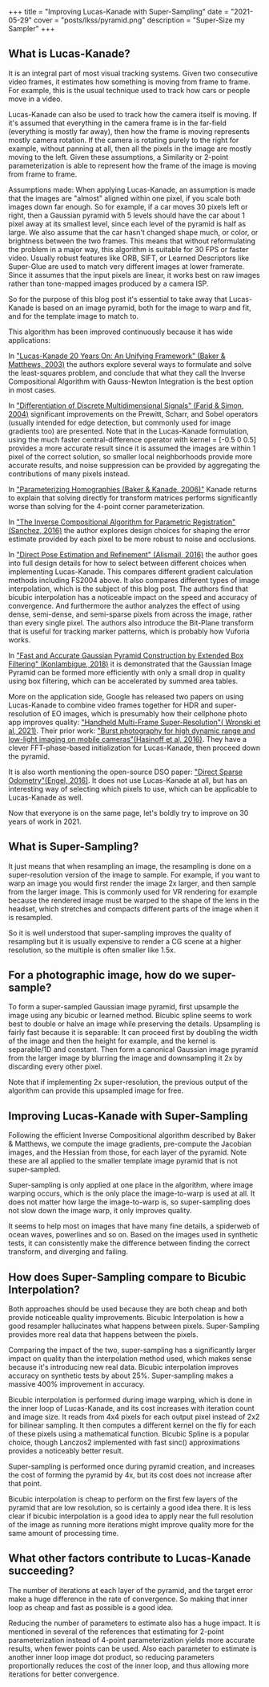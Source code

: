 +++
title = "Improving Lucas-Kanade with Super-Sampling"
date = "2021-05-29"
cover = "posts/lkss/pyramid.png"
description = "Super-Size my Sampler"
+++

## What is Lucas-Kanade?

It is an integral part of most visual tracking systems.  Given two consecutive video frames, it estimates how something is moving from frame to frame.  For example, this is the usual technique used to track how cars or people move in a video.

Lucas-Kanade can also be used to track how the camera itself is moving.  If it's assumed that everything in the camera frame is in the far-field (everything is mostly far away), then how the frame is moving represents mostly camera rotation.  If the camera is rotating purely to the right for example, without panning at all, then all the pixels in the image are mostly moving to the left.  Given these assumptions, a Similarity or 2-point parameterization is able to represent how the frame of the image is moving from frame to frame.

Assumptions made: When applying Lucas-Kanade, an assumption is made that the images are "almost" aligned within one pixel, if you scale both images down far enough.  So for example, if a car moves 30 pixels left or right, then a Gaussian pyramid with 5 levels should have the car about 1 pixel away at its smallest level, since each level of the pyramid is half as large.  We also assume that the car hasn't changed shape much, or color, or brightness between the two frames.  This means that without reformulating the problem in a major way, this algorithm is suitable for 30 FPS or faster video.  Usually robust features like ORB, SIFT, or Learned Descriptors like Super-Glue are used to match very different images at lower framerate.  Since it assumes that the input pixels are linear, it works best on raw images rather than tone-mapped images produced by a camera ISP.

So for the purpose of this blog post it's essential to take away that Lucas-Kanade is based on an image pyramid, both for the image to warp and fit, and for the template image to match to.


This algorithm has been improved continuously because it has wide applications:

In ["Lucas-Kanade 20 Years On: An Unifying Framework" (Baker & Matthews, 2003)](https://www.ri.cmu.edu/pub_files/pub3/baker_simon_2002_3/baker_simon_2002_3.pdf) the authors explore several ways to formulate and solve the least-squares problem, and conclude that what they call the Inverse Compositional Algorithm with Gauss-Newton Integration is the best option in most cases.

In ["Differentiation of Discrete Multidimensional Signals" (Farid & Simon, 2004)](https://www.cns.nyu.edu/pub/lcv/farid03-reprint.pdf) significant improvements on the Prewitt, Scharr, and Sobel operators (usually intended for edge detection, but commonly used for image gradients too) are presented.  Note that in the Lucas-Kanade formulation, using the much faster central-difference operator with kernel = [-0.5 0 0.5] provides a more accurate result since it is assumed the images are within 1 pixel of the correct solution, so smaller local neighborhoods provide more accurate results, and noise suppression can be provided by aggregating the contributions of many pixels instead.

In ["Parameterizing Homographies (Baker & Kanade, 2006)"](https://www.ri.cmu.edu/pub_files/pub4/baker_simon_2006_1/baker_simon_2006_1.pdf) Kanade returns to explain that solving directly for transform matrices performs significantly worse than solving for the 4-point corner parameterization.

In ["The Inverse Compositional Algorithm for Parametric Registration" (Sanchez, 2016)](https://www.ipol.im/pub/art/2016/153/article.pdf) the author explores design choices for shaping the error estimate provided by each pixel to be more robust to noise and occlusions.

In ["Direct Pose Estimation and Refinement" (Alismail, 2016)](https://www.cs.cmu.edu/~halismai/h_alismail_robotics_2016.pdf) the author goes into full design details for how to select between different choices when implementing Lucas-Kanade.  This compares different gradient calculation methods including FS2004 above.  It also compares different types of image interpolation, which is the subject of this blog post.  The authors find that bicubic interpolation has a noticeable impact on the speed and accuracy of convergence.  And furthermore the author analyzes the effect of using dense, semi-dense, and semi-sparse pixels from across the image, rather than every single pixel.  The authors also introduce the Bit-Plane transform that is useful for tracking marker patterns, which is probably how Vuforia works.

In ["Fast and Accurate Gaussian Pyramid Construction by Extended Box Filtering" (Konlambigue, 2018)](https://www.eurasip.org/Proceedings/Eusipco/Eusipco2018/papers/1570437148.pdf) it is demonstrated that the Gaussian Image Pyramid can be formed more efficiently with only a small drop in quality using box filtering, which can be accelerated by summed area tables.

More on the application side, Google has released two papers on using Lucas-Kanade to combine video frames together for HDR and super-resolution of EO images, which is presumably how their cellphone photo app improves quality: ["Handheld Multi-Frame Super-Resolution"( Wronski et al, 2021)](https://sites.google.com/view/handheld-super-res/).  Their prior work: ["Burst photography for high dynamic range and low-light imaging on mobile cameras"(Hasinoff et al, 2016)](https://static.googleusercontent.com/media/hdrplusdata.org/en//hdrplus.pdf).  They have a clever FFT-phase-based initialization for Lucas-Kanade, then proceed down the pyramid.

It is also worth mentioning the open-source DSO paper: ["Direct Sparse Odometry"(Engel, 2016)](https://github.com/JakobEngel/dso).  It does not use Lucas-Kanade at all, but has an interesting way of selecting which pixels to use, which can be applicable to Lucas-Kanade as well.

Now that everyone is on the same page, let's boldly try to improve on 30 years of work in 2021.


## What is Super-Sampling?

It just means that when resampling an image, the resampling is done on a super-resolution version of the image to sample.  For example, if you want to warp an image you would first render the image 2x larger, and then sample from the larger image.  This is commonly used for VR rendering for example because the rendered image must be warped to the shape of the lens in the headset, which stretches and compacts different parts of the image when it is resampled.

So it is well understood that super-sampling improves the quality of resampling but it is usually expensive to render a CG scene at a higher resolution, so the multiple is often smaller like 1.5x.


## For a photographic image, how do we super-sample?

To form a super-sampled Gaussian image pyramid, first upsample the image using any bicubic or learned method.  Bicubic spline seems to work best to double or halve an image while preserving the details.  Upsampling is fairly fast because it is separable: It can proceed first by doubling the width of the image and then the height for example, and the kernel is separable/1D and constant.  Then form a canonical Gaussian image pyramid from the larger image by blurring the image and downsampling it 2x by discarding every other pixel.

Note that if implementing 2x super-resolution, the previous output of the algorithm can provide this upsampled image for free.


## Improving Lucas-Kanade with Super-Sampling

Following the efficient Inverse Compositional algorithm described by Baker & Matthews, we compute the image gradients, pre-compute the Jacobian images, and the Hessian from those, for each layer of the pyramid.  Note these are all applied to the smaller template image pyramid that is not super-sampled.

Super-sampling is only applied at one place in the algorithm, where image warping occurs, which is the only place the image-to-warp is used at all.  It does not matter how large the image-to-warp is, so super-sampling does not slow down the image warp, it only improves quality.

It seems to help most on images that have many fine details, a spiderweb of ocean waves, powerlines and so on.  Based on the images used in synthetic tests, it can consistently make the difference between finding the correct transform, and diverging and failing.


## How does Super-Sampling compare to Bicubic Interpolation?

Both approaches should be used because they are both cheap and both provide noticeable quality improvements.  Bicubic Interpolation is how a good resampler hallucinates what happens between pixels.  Super-Sampling provides more real data that happens between the pixels.

Comparing the impact of the two, super-sampling has a significantly larger impact on quality than the interpolation method used, which makes sense because it's introducing new real data.  Bicubic interpolation improves accuracy on synthetic tests by about 25%.  Super-sampling makes a massive 400% improvement in accuracy.

Bicubic interpolation is performed during image warping, which is done in the inner loop of Lucas-Kanade, and its cost increases with iteration count and image size.  It reads from 4x4 pixels for each output pixel instead of 2x2 for bilinear sampling.  It then computes a different kernel on the fly for each of these pixels using a mathematical function.  Bicubic Spline is a popular choice, though Lanczos2 implemented with fast sinc() approximations provides a noticeably better result.

Super-sampling is performed once during pyramid creation, and increases the cost of forming the pyramid by 4x, but its cost does not increase after that point.

Bicubic interpolation is cheap to perform on the first few layers of the pyramid that are low resolution, so is certainly a good idea there.  It is less clear if bicubic interpolation is a good idea to apply near the full resolution of the image as running more iterations might improve quality more for the same amount of processing time.


## What other factors contribute to Lucas-Kanade succeeding?

The number of iterations at each layer of the pyramid, and the target error make a huge difference in the rate of convergence.  So making that inner loop as cheap and fast as possible is a good idea.

Reducing the number of parameters to estimate also has a huge impact.  It is mentioned in several of the references that estimating for 2-point parameterization instead of 4-point parameterization yields more accurate results, when fewer points can be used.  Also each parameter to estimate is another inner loop image dot product, so reducing parameters proportionally reduces the cost of the inner loop, and thus allowing more iterations for better convergence.
